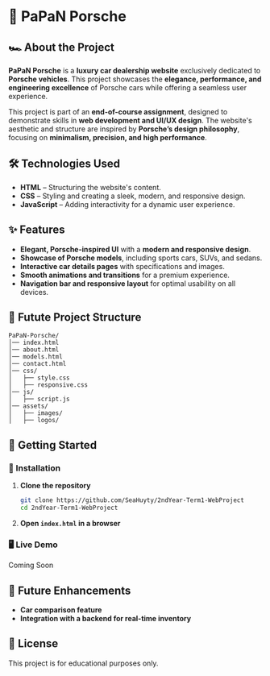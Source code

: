 # 🚗 PaPaN Porsche  

## 🏎️ About the Project  
**PaPaN Porsche** is a **luxury car dealership website** exclusively dedicated to **Porsche vehicles**. This project showcases the **elegance, performance, and engineering excellence** of Porsche cars while offering a seamless user experience.  

This project is part of an **end-of-course assignment**, designed to demonstrate skills in **web development and UI/UX design**. The website's aesthetic and structure are inspired by **Porsche’s design philosophy**, focusing on **minimalism, precision, and high performance**.  

## 🛠️ Technologies Used  
- **HTML** – Structuring the website's content.  
- **CSS** – Styling and creating a sleek, modern, and responsive design.  
- **JavaScript** – Adding interactivity for a dynamic user experience.  

## ✨ Features  
- **Elegant, Porsche-inspired UI** with a **modern and responsive design**.  
- **Showcase of Porsche models**, including sports cars, SUVs, and sedans.  
- **Interactive car details pages** with specifications and images.  
- **Smooth animations and transitions** for a premium experience.  
- **Navigation bar and responsive layout** for optimal usability on all devices.  

## 📂 Futute Project Structure  
```
PaPaN-Porsche/
│── index.html
│── about.html
│── models.html
│── contact.html
│── css/
│   ├── style.css
│   ├── responsive.css
│── js/
│   ├── script.js
│── assets/
│   ├── images/
│   ├── logos/
```  

## 🚀 Getting Started  
### 🔧 Installation  
1. **Clone the repository**  
   ```sh
   git clone https://github.com/SeaHuyty/2ndYear-Term1-WebProject
   cd 2ndYear-Term1-WebProject
   ```  
2. **Open `index.html` in a browser**  

### 🖥️ Live Demo  
Coming Soon

## 📌 Future Enhancements  
- **Car comparison feature**  
- **Integration with a backend for real-time inventory**  

## 📜 License  
This project is for educational purposes only.   
